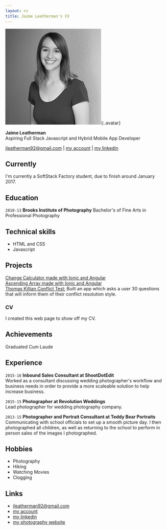 ```yaml
---
layout: cv
title: Jaime Leatherman's CV
---
```


![Jaime](./media/jleathhs.png){:.avatar}

<strong>Jaime Leatherman</strong><br>
Aspiring Full Stack Javascript and Hybrid Mobile App Developer

<div id="webaddress">
<a href="mailto:">jleatherman92@gmail.com</a>
|
<i class="fa fa-github"></i> <a href="http://github.com/">my account</a>
|
<i class="fa fa-linkedin"></i> <a href="https://www.linkedin.com/in/jaimeleatherman">my linkedin</a>
</div>


## Currently

I'm currently a SoftStack Factory student, due to finish around January 2017.

## Education

`2010-13`
__Brooks Institute of Photography__ Bachelor's of Fine Arts in Professional Photography

## Technical skills

* HTML and CSS
* Javascript

## Projects
<a href="http://codepen.io/jleatherman92/pen/amPNEL">Change Calculator made with Ionic and Angular</a><br />
<a href="http://codepen.io/jleatherman92/pen/zKrEga">Ascending Array made with Ionic and Angular</a><br />
<u>Thomas Killian Conflict Test:</u> Built an app which asks a user 30 questions that will inform them of their conflict resolution style.
### CV

I created this web page to show off my CV.  

## Achievements

Graduated Cum Laude

## Experience

`2015-16`
__Inbound Sales Consultant at ShootDotEdit__ 
 <br>Worked as a consultant discussing wedding photographer's workflow and business needs in order to provide a more scaleable solution to help increase business.

`2015-15`
__Photographer at Revolution Weddings__ 
 <br>Lead photographer for wedding photography company.


`2013-15`
__Photographer and Portrait Consultant at Teddy Bear Portraits__ 
 <br>Communicating with school officials to set up a smooth picture day. I then photographed all children, as well as returning to the school to perform in person sales of the images I photographed.

## Hobbies

* Photography
* Hiking 
* Watching Movies
* Clogging

## Links

* <i class="fa fa-envelope"></i> <a href="mailto:">jleatherman92@gmail.com</a><br />
* <i class="fa fa-github"></i> <a href="http://github.com/">my account</a><br />
* <i class="fa fa-linkedin"></i> <a href="https://www.linkedin.com/in/jaimeleatherman">my linkedin</a><br />
* <i class="fa fa-camera"></i> <a href="http://www.jaimeleatherman.com">my photography website</a><br />

